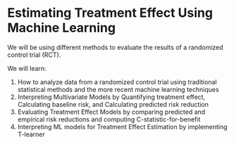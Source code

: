 # Estimating Treatment Effect Using Machine Learning

We will be using different methods to evaluate the results of a randomized control trial (RCT).

We will learn:

1. How to analyze data from a randomized control trial using traditional statistical methods and the more recent machine learning techniques
2. Interpreting Multivariate Models by Quantifying treatment effect, Calculating baseline risk, and Calculating predicted risk reduction
3. Evaluating Treatment Effect Models by comparing predicted and empirical risk reductions and computing C-statistic-for-benefit
4. Interpreting ML models for Treatment Effect Estimation by implementing T-learner